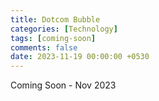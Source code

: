 ```yaml
--- 
title: Dotcom Bubble
categories: [Technology]
tags: [coming-soon]
comments: false
date: 2023-11-19 00:00:00 +0530
---
```


Coming Soon - Nov 2023